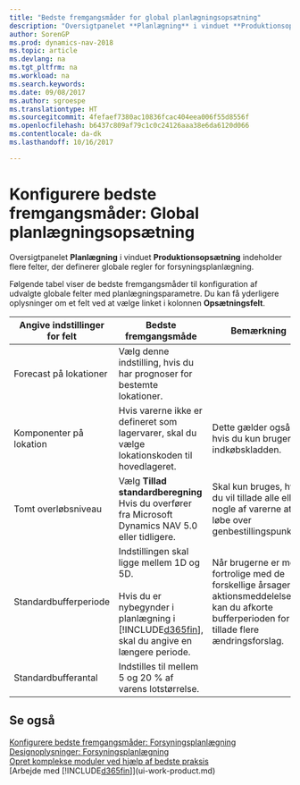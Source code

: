 ```yaml
---
title: "Bedste fremgangsmåder for global planlægningsopsætning"
description: "Oversigtpanelet **Planlægning** i vinduet **Produktionsopsætning** indeholder flere felter, der definerer globale regler for forsyningsplanlægning."
author: SorenGP
ms.prod: dynamics-nav-2018
ms.topic: article
ms.devlang: na
ms.tgt_pltfrm: na
ms.workload: na
ms.search.keywords: 
ms.date: 09/08/2017
ms.author: sgroespe
ms.translationtype: HT
ms.sourcegitcommit: 4fefaef7380ac10836fcac404eea006f55d8556f
ms.openlocfilehash: b6437c809af79c1c0c24126aaa38e6da6120d066
ms.contentlocale: da-dk
ms.lasthandoff: 10/16/2017

---
```

# <a name="setup-best-practices-global-planning-setup"></a>Konfigurere bedste fremgangsmåder: Global planlægningsopsætning
Oversigtpanelet **Planlægning** i vinduet **Produktionsopsætning** indeholder flere felter, der definerer globale regler for forsyningsplanlægning.  

 Følgende tabel viser de bedste fremgangsmåder til konfiguration af udvalgte globale felter med planlægningsparametre. Du kan få yderligere oplysninger om et felt ved at vælge linket i kolonnen **Opsætningsfelt**.  

|Angive indstillinger for felt|Bedste fremgangsmåde|Bemærkning|  
|-----------------|-------------------|-------------|  
|Forecast på lokationer|Vælg denne indstilling, hvis du har prognoser for bestemte lokationer.||  
|Komponenter på lokation|Hvis varerne ikke er defineret som lagervarer, skal du vælge lokationskoden til hovedlageret.|Dette gælder også, hvis du kun bruger indkøbskladden.|  
|Tomt overløbsniveau|Vælg **Tillad standardberegning** Hvis du overfører fra Microsoft Dynamics NAV 5.0 eller tidligere.|Skal kun bruges, hvis du vil tillade alle eller nogle af varerne at løbe over genbestillingspunktet.|  
|Standardbufferperiode|Indstillingen skal ligge mellem 1D og 5D.<br /><br /> Hvis du er nybegynder i planlægning i [!INCLUDE[d365fin](includes/d365fin_md.md)], skal du angive en længere periode.|Når brugerne er mere fortrolige med de forskellige årsager til aktionsmeddelelser, kan du afkorte bufferperioden for at tillade flere ændringsforslag.|  
|Standardbufferantal|Indstilles til mellem 5 og 20 % af varens lotstørrelse.||  

## <a name="see-also"></a>Se også  
 [Konfigurere bedste fremgangsmåder: Forsyningsplanlægning](setup-best-practices-supply-planning.md)   
 [Designoplysninger: Forsyningsplanlægning](design-details-supply-planning.md)   
 [Opret komplekse moduler ved hjælp af bedste praksis](set-up-complex-application-areas-using-best-practices.md)  
 [Arbejde med [!INCLUDE[d365fin](includes/d365fin_md.md)]](ui-work-product.md)

